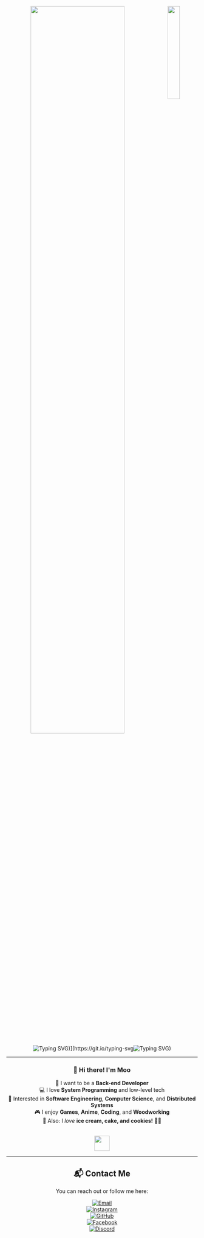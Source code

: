 <div align="center">

<img src="https://i.pinimg.com/736x/2d/e7/8f/2de78f5953e74c98aeedb068c4d6a39b.jpg" width="25%" align="right" />

<img src="[[https://readme-typing-svg.demolab.com?font=Inconsolata&weight=500&size=50&duration=4000&pause=300&color=A7A459&center=true&vCenter=true&multiline=true&repeat=false&random=false&width=1300&height=140&lines=Hello+hello;I'm+Ing%2C+a+tech+goblin+and+magical+girl+wannabe+%E2%9C%A9" width="70%](https://git.io/typing-svg"><img src="https://readme-typing-svg.demolab.com?font=Fira+Code&size=40&duration=1000&pause=1000&color=0E11F7C8&background=FFF40F00&multiline=true&width=1004&height=100&lines=I'm+someone+who+enjoys+anime%2C+coding%2C+and+making+things+with+wood.+I+like+using+both+my+imagination+and+problem-solving+skills+in+everything+I+do." alt="Typing SVG)](https://git.io/typing-svg"><img src="https://readme-typing-svg.demolab.com?font=Fira+Code&duration=3000&pause=1000&color=36BCF7C8&width=435&lines=I'm+someone+who+enjoys+anime%2C+coding%2C+and+making+things+with+wood.;I+like+using+both+my+imagination+and+;problem-solving+skills+in+everything+I+do." alt="Typing SVG)" />

---

### 👋 Hi there! I'm Moo

💼 I want to be a **Back-end Developer**  
💻 I love **System Programming** and low-level tech  
📖 Interested in **Software Engineering**, **Computer Science**, and **Distributed Systems**  
🎮 I enjoy **Games**, **Anime**, **Coding**, and **Woodworking**  
🍰 Also: I *love* **ice cream, cake, and cookies!** 🐰🐤

<br>

<img src="https://raw.githubusercontent.com/innng/innng/master/assets/kyubey.gif" height="40" />

---

## 📬 Contact Me

You can reach out or follow me here:

[![Email](https://img.shields.io/badge/Email-redmonkey4826@gmail.com-D14836?style=flat-square&logo=gmail&logoColor=white)](mailto:redmonkey4826@gmail.com)  
[![Instagram](https://img.shields.io/badge/Instagram-@redmonkey4826-E4405F?style=flat-square&logo=instagram&logoColor=white)](https://www.instagram.com/redmonkey4826)  
[![GitHub](https://img.shields.io/badge/GitHub-@itemmoo-181717?style=flat-square&logo=github&logoColor=white)](https://github.com/itemmoo)  
[![Facebook](https://img.shields.io/badge/Facebook-mccula.redmonkey-1877F2?style=flat-square&logo=facebook&logoColor=white)](https://www.facebook.com/mccula.redmonkey)  
[![Discord](https://img.shields.io/badge/Discord-123456789012345678-5865F2?style=flat-square&logo=discord&logoColor=white)](https://discordapp.com/users/123456789012345678)

</div>
